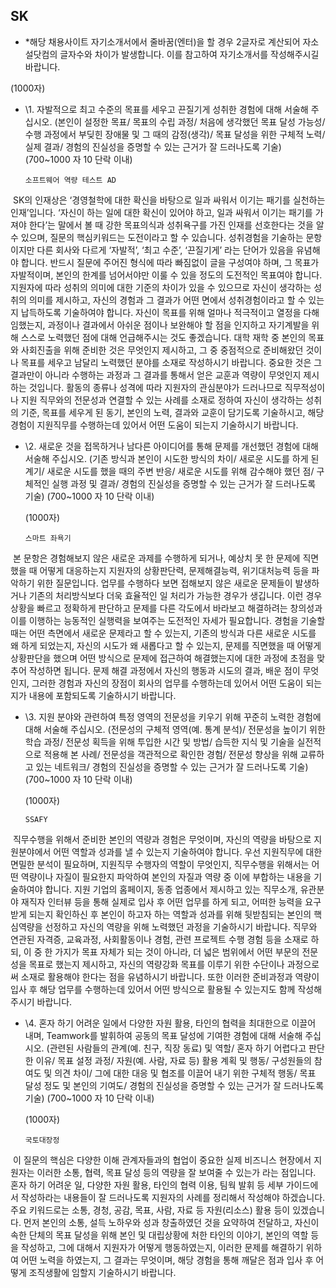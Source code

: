 ## SK

-  *해당 채용사이트 자기소개서에서 줄바꿈(엔터)을 할 경우 2글자로 계산되어 자소설닷컴의 글자수와 차이가 발생합니다. 이를 참고하여 자기소개서를 작성해주시길 바랍니다.

  (1000자)

- \1. 자발적으로 최고 수준의 목표를 세우고 끈질기게 성취한 경험에 대해 서술해 주십시오.   (본인이 설정한 목표/ 목표의 수립 과정/ 처음에 생각했던 목표 달성 가능성/ 수행 과정에서 부딪힌 장애물 및 그 때의 감정(생각)/ 목표 달성을 위한 구체적 노력/ 실제 결과/ 경험의 진실성을 증명할 수 있는 근거가 잘 드러나도록 기술)   (700~1000 자 10 단락 이내)   

  ```
  소프트웨어 역량 테스트 AD
  ```



​	SK의 인재상은 ‘경영철학에 대한 확신을 바탕으로 일과 싸워서 이기는 패기를 실천하는 인재’입니다. ‘자신이 하는 일에 대한 확신이 있어야 하고, 일과 싸워서 이기는 패기를 가져야 한다’는 말에서 볼 때 강한 목표의식과 성취욕구를 가진 인재를 선호한다는 것을 알 수 있으며, 질문의 핵심키워드는 도전이라고 할 수 있습니다. 성취경험을 기술하는 문항이지만 다른 회사와 다르게 ‘자발적’, ‘최고 수준’, ‘끈질기게’ 라는 단어가 있음을 유념해야 합니다. 반드시 질문에 주어진 형식에 따라 빠짐없이 글을 구성여야 하며, 그 목표가 자발적이며, 본인의 한계를 넘어서야만 이룰 수 있을 정도의 도전적인 목표여야 합니다. 지원자에 따라 성취의 의미에 대한 기준의 차이가 있을 수 있으므로 자신이 생각하는 성취의 의미를 제시하고, 자신의 경험과 그 결과가 어떤 면에서 성취경험이라고 할 수 있는지 납득하도록 기술하여야 합니다. 자신이 목표를 위해 얼마나 적극적이고 열정을 다해 임했는지, 과정이나 결과에서 아쉬운 점이나 보완해야 할 점을 인지하고 자기계발을 위해 스스로 노력했던 점에 대해 언급해주시는 것도 좋겠습니다. 대학 재학 중 본인의 목표와 사회진출을 위해 준비한 것은 무엇인지 제시하고, 그 중 중점적으로 준비해왔던 것이나 목표를 세우고 남달리 노력했던 분야를 소재로 작성하시기 바랍니다. 중요한 것은 그 결과만이 아니라 수행하는 과정과 그 결과를 통해서 얻은 교훈과 역량이 무엇인지 제시하는 것입니다. 활동의 종류나 성격에 따라 지원자의 관심분야가 드러나므로 직무적성이나 지원 직무와의 전문성과 연결할 수 있는 사례를 소재로 정하여 자신이 생각하는 성취의 기준, 목표를 세우게 된 동기, 본인의 노력, 결과와 교훈이 담기도록 기술하시고, 해당 경험이 지원직무를 수행하는데 있어서 어떤 도움이 되는지 기술하시기 바랍니다.







- \2. 새로운 것을 접목하거나 남다른 아이디어를 통해 문제를 개선했던 경험에 대해 서술해 주십시오.   (기존 방식과 본인이 시도한 방식의 차이/ 새로운 시도를 하게 된 계기/ 새로운 시도를 했을 때의 주변 반응/ 새로운 시도를 위해 감수해야 했던 점/ 구체적인 실행 과정 및 결과/ 경험의 진실성을 증명할 수 있는 근거가 잘 드러나도록 기술)   (700~1000 자 10 단락 이내)

  (1000자)

  ```
  스마트 좌욕기
  ```



​	본 문항은 경험해보지 않은 새로운 과제를 수행하게 되거나, 예상치 못 한 문제에 직면했을 때 어떻게 대응하는지 지원자의 상황판단력, 문제해결능력, 위기대처능력 등을 파악하기 위한 질문입니다. 업무를 수행하다 보면 접해보지 않은 새로운 문제들이 발생하거나 기존의 처리방식보다 더욱 효율적인 일 처리가 가능한 경우가 생깁니다. 이런 경우 상황을 빠르고 정확하게 판단하고 문제를 다른 각도에서 바라보고 해결하려는 창의성과 이를 이행하는 능동적인 실행력을 보여주는 도전적인 자세가 필요합니다. 경험을 기술할 때는 어떤 측면에서 새로운 문제라고 할 수 있는지, 기존의 방식과 다른 새로운 시도를 왜 하게 되었는지, 자신의 시도가 왜 새롭다고 할 수 있는지, 문제를 직면했을 때 어떻게 상황판단을 했으며 어떤 방식으로 문제에 접근하여 해결했는지에 대한 과정에 초점을 맞추어 작성하면 됩니다. 문제 해결 과정에서 자신의 행동과 시도의 결과, 배운 점이 무엇인지, 그러한 경험과 자신의 장점이 회사의 업무를 수행하는데 있어서 어떤 도움이 되는지가 내용에 포함되도록 기술하시기 바랍니다.







- \3. 지원 분야와 관련하여 특정 영역의 전문성을 키우기 위해 꾸준히 노력한 경험에 대해 서술해 주십시오.   (전문성의 구체적 영역(예. 통계 분석)/ 전문성을 높이기 위한 학습 과정/ 전문성 획득을 위해 투입한 시간 및 방법/ 습득한 지식 및 기술을 실전적으로 적용해 본 사례/ 전문성을 객관적으로 확인한 경험/ 전문성 향상을 위해 교류하고 있는 네트워크/ 경험의 진실성을 증명할 수 있는 근거가 잘 드러나도록 기술)   (700~1000 자 10 단락 이내)

  (1000자)

  ```
  SSAFY
  ```



​	직무수행을 위해서 준비한 본인의 역량과 경험은 무엇이며, 자신의 역량을 바탕으로 지원분야에서 어떤 역할과 성과를 낼 수 있는지 기술하여야 합니다. 우선 지원직무에 대한 면밀한 분석이 필요하며, 지원직무 수행자의 역할이 무엇인지, 직무수행을 위해서는 어떤 역량이나 자질이 필요한지 파악하여 본인의 자질과 역량 중 이에 부합하는 내용을 기술하여야 합니다. 지원 기업의 홈페이지, 동종 업종에서 제시하고 있는 직무소개, 유관분야 재직자 인터뷰 등을 통해 실제로 입사 후 어떤 업무를 하게 되고, 어떠한 능력을 요구 받게 되는지 확인하신 후 본인이 하고자 하는 역할과 성과를 위해 뒷받침되는 본인의 핵심역량을 선정하고 자신의 역량을 위해 노력했던 과정을 기술하시기 바랍니다. 직무와 연관된 자격증, 교육과정, 사회활동이나 경험, 관련 프로젝트 수행 경험 등을 소재로 하되, 이 중 한 가지가 목표 자체가 되는 것이 아니라, 더 넓은 범위에서 어떤 부문의 전문성을 목표로 했는지 제시하고, 자신의 역량강화 목표를 이루기 위한 수단이나 과정으로써 소재로 활용해야 한다는 점을 유념하시기 바랍니다. 또한 이러한 준비과정과 역량이 입사 후 해당 업무를 수행하는데 있어서 어떤 방식으로 활용될 수 있는지도 함께 작성해 주시기 바랍니다.







- \4. 혼자 하기 어려운 일에서 다양한 자원 활용, 타인의 협력을 최대한으로 이끌어 내며, Teamwork를 발휘하여 공동의 목표 달성에 기여한 경험에 대해 서술해 주십시오.   (관련된 사람들의 관계(예. 친구, 직장 동료) 및 역할/ 혼자 하기 어렵다고 판단한 이유/ 목표 설정 과정/ 자원(예. 사람, 자료 등) 활용 계획 및 행동/ 구성원들의 참여도 및 의견 차이/ 그에 대한 대응 및 협조를 이끌어 내기 위한 구체적 행동/ 목표 달성 정도 및 본인의 기여도/ 경험의 진실성을 증명할 수 있는 근거가 잘 드러나도록 기술)   (700~1000 자 10 단락 이내)

  (1000자)

  ```
  국토대장정
  ```



​	이 질문의 핵심은 다양한 이해 관계자들과의 협업이 중요한 실제 비즈니스 현장에서 지원자는 이러한 소통, 협력, 목표 달성 등의 역량을 잘 보여줄 수 있는가 라는 점입니다. 혼자 하기 어려운 일, 다양한 자원 활용, 타인의 협력 이용, 팀웍 발휘 등 세부 가이드에서 작성하라는 내용들이 잘 드러나도록 지원자의 사례를 정리해서 작성해야 하겠습니다. 주요 키워드로는 소통, 경청, 공감, 목표, 사람, 자료 등 자원(리소스) 활용 등이 있겠습니다. 먼저 본인의 소통, 설득 노하우와 성과 창출하였던 것을 요약하여 전달하고, 자신이 속한 단체의 목표 달성을 위해 본인 및 대립상황에 처한 타인의 이야기, 본인의 역할 등을 작성하고, 그에 대해서 지원자가 어떻게 행동하였는지, 이러한 문제를 해결하기 위하여 어떤 노력을 하였는지, 그 결과는 무엇이며, 해당 경험을 통해 깨달은 점과 입사 후 어떻게 조직생활에 임할지 기술하시기 바랍니다.





